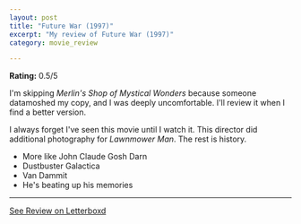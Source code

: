 ```yaml
---
layout: post
title: "Future War (1997)"
excerpt: "My review of Future War (1997)"
category: movie_review

---
```


**Rating:** 0.5/5

I'm skipping <i>Merlin's Shop of Mystical Wonders</i> because someone datamoshed my copy, and I was deeply uncomfortable. I'll review it when I find a better version.

I always forget I've seen this movie until I watch it. This director did additional photography for <i>Lawnmower Man</i>. The rest is history.

* More like John Claude Gosh Darn
* Dustbuster Galactica
* Van Dammit
* He's beating up his memories

<hr>

[See Review on Letterboxd](https://boxd.it/6bqYPx)
